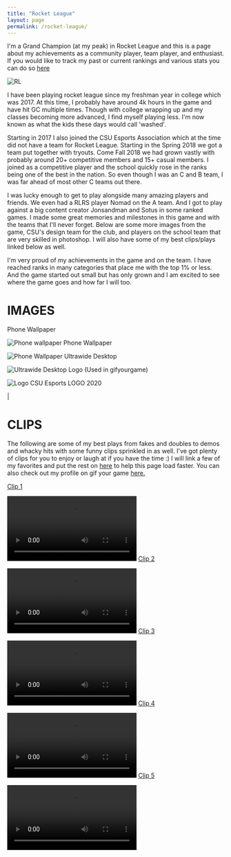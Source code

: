 ```yaml
---
title: "Rocket League"
layout: page
permalink: /rocket-league/
---
```

I'm a Grand Champion (at my peak) in Rocket League and this is a page about my achievements as a community player, team player, and enthusiast. If you would like to track my past or current rankings and various stats you can do so [here](https://rocketleague.tracker.network/rocket-league/profile/steam/76561198200701498/overview)

![RL](/assets/images/rl/home.jpg)

I have been playing rocket league since my freshman year in college which was 2017. At this time, I probably have around 4k hours in the game and have hit GC multiple times. Though with college wrapping up and my classes becoming more advanced, I find myself playing less. I'm now known as what the kids these days would call 'washed'.

Starting in 2017 I also joined the CSU Esports Association which at the time did not have a team for Rocket League. Starting in the Spring 2018 we got a team put together with tryouts. Come Fall 2018 we had grown vastly with probably around 20+ competitive members and 15+ casual members. I joined as a competitive player and the school quickly rose in the ranks being one of the best in the nation. So even though I was an C and B team, I was far ahead of most other C teams out there.

I was lucky enough to get to play alongside many amazing players and friends. We even had a RLRS player Nomad on the A team. And I got to play against a big content creator Jonsandman and Sotus in some ranked games. I made some great memories and milestones in this game and with the teams that I'll never forget. Below are some more images from the game, CSU's design team for the club, and players on the school team that are very skilled in photoshop. I will also have some of my best clips/plays linked below as well.

I'm very proud of my achievements in the game and on the team. I have reached ranks in many categories that place me with the top 1% or less. And the game started out small but has only grown and I am excited to see where the game goes and how far I will too.

IMAGES
======

Phone Wallpaper

![Phone wallpaper](/assets/images/CSU_RL.jpg)
Phone Wallpaper

![Phone Wallpaper](/assets/images/phone/phone7.png)
Ultrawide Desktop

![Ultrawide Desktop](/assets/images/cp/cp14.jpg)
Logo (Used in gifyourgame)

![Logo](/assets/images/LogoFinal.png)
CSU Esports LOGO 2020

|

CLIPS
=====

The following are some of my best plays from fakes and doubles to demos and whacky hits with some funny clips sprinkled in as well. I've got plenty of clips for you to enjoy or laugh at if you have the time :) I will link a few of my favorites and put the rest on [here](/clips/) to help this page load faster. You can also check out my profile on gif your game [here.](https://www.gifyourgame.com/u/brockli)

[Clip 1](/assets/videos/clip34.mp4)

![clip34](/assets/videos/clip34.mp4)
[Clip 2](/assets/videos/clip2.mp4)

![clip2](/assets/videos/clip2.mp4)
[Clip 3](/assets/videos/clip3.mp4)

![clip3](/assets/videos/clip3.mp4)
[Clip 4](/assets/videos/clip4.mp4)

![clip4](/assets/videos/clip4.mp4)
[Clip 5](/assets/videos/clip5.mp4)

![clip5](/assets/videos/clip5.mp4)

<!-- {% include embed.html url="" %} -->

